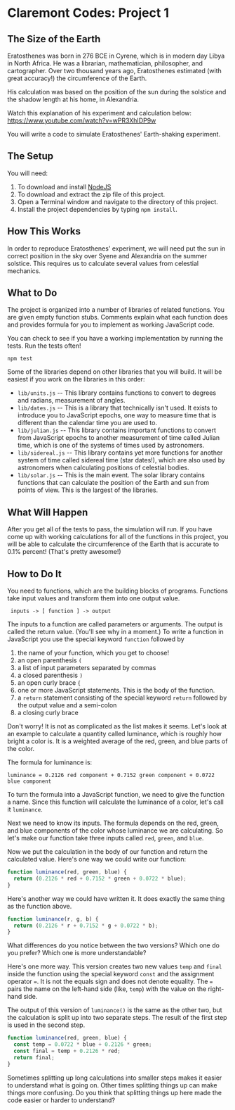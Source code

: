 # Claremont Codes: Project 1
## The Size of the Earth

Eratosthenes was born in 276 BCE in Cyrene, which is in modern day Libya in
North Africa. He was a librarian, mathematician, philosopher, and cartographer.
Over two thousand years ago, Eratosthenes estimated (with great accuracy!) the
circumference of the Earth.

His calculation was based on the position of the sun during the solstice and
the shadow length at his home, in Alexandria.

Watch this explanation of his experiment and calculation below:
https://www.youtube.com/watch?v=wPR3XhIDP9w

You will write a code to simulate Eratosthenes' Earth-shaking experiment.

## The Setup
You will need:

1. To download and install [NodeJS](https://nodejs.org/en)
2. To download and extract the zip file of this project.
3. Open a Terminal window and navigate to the directory of this project.
4. Install the project dependencies by typing `npm install`.

## How This Works

In order to reproduce Eratosthenes' experiment, we will need put the sun in
correct position in the sky over Syene and Alexandria on the summer solstice.
This requires us to calculate several values from celestial mechanics.

## What to Do

The project is organized into a number of libraries of related functions. You
are given empty function stubs. Comments explain what each function does and provides formula for you to implement as working JavaScript code.

You can check to see if you have a working implementation by running the tests.
Run the tests often!

```
npm test
```

Some of the libraries depend on other libraries that you will build. It will
be easiest if you work on the libraries in this order:

* `lib/units.js` -- This library contains functions to convert to degrees and
 radians, measurement of angles.
* `lib/dates.js` -- This is a library that technically isn't used. It exists to
 introduce you to JavaScript epochs, one way to measure time that is different
 than the calendar time you are used to.
* `lib/julian.js` -- This library contains important functions to convert from
 JavaScript epochs to another measurement of time called Julian time, which
 is one of the systems of times used by astronomers.
* `lib/sidereal.js` -- This library contains yet more functions for another
 system of time called sidereal time (star dates!), which are also used by
 astronomers when calculating positions of celestial bodies.
* `lib/solar.js` -- This is the main event. The solar library contains functions
 that can calculate the position of the Earth and sun from points of view. This
 is the largest of the libraries.

## What Will Happen

After you get all of the tests to pass, the simulation will run. If you have
come up with working calculations for all of the functions in this project,
you will be able to calculate the circumference of the Earth that is accurate to
0.1% percent! (That's pretty awesome!)

## How to Do It

You need to functions, which are the building blocks of programs. Functions
take input values and transform them into one output value.

```
 inputs -> [ function ] -> output
```

The inputs to a function are called parameters or arguments. The output is
called the return value. (You'll see why in a moment.) To write a function in
JavaScript you use the special keyword `function` followed by

1. the name of your function, which you get to choose!
2. an open parenthesis `(`
3. a list of input parameters separated by commas
4. a closed parenthesis `)`
5. an open curly brace `{`
6. one or more JavaScript statements. This is the body of the function.
7. a `return` statement consisting of the special keyword `return` followed by
the output value and a semi-colon
8. a closing curly brace

Don't worry! It is not as complicated as the list makes it seems. Let's look at
an example to calculate a quantity called luminance, which is roughly how
bright a color is. It is a weighted average of the red, green, and blue parts
of the color.

The formula for luminance is:
```
luminance = 0.2126 red component + 0.7152 green component + 0.0722 blue component
```

To turn the formula into a JavaScript function, we need to give the function a
name. Since this function will calculate the luminance of a color, let's call
it `luminance`.

Next we need to know its inputs. The formula depends on the red, green, and blue
components of the color whose luminance we are calculating. So let's make our
function take three inputs called `red`, `green`, and `blue`.

Now we put the calculation in the body of our function and return the calculated
value. Here's one way we could write our function:

```js
function luminance(red, green, blue) {
  return (0.2126 * red + 0.7152 * green + 0.0722 * blue);
}
```

Here's another way we could have written it. It does exactly the same thing as
the function above.

```js
function luminance(r, g, b) {
  return (0.2126 * r + 0.7152 * g + 0.0722 * b);
}
```

What differences do you notice between the two versions? Which one do you
prefer? Which one is more understandable?

Here's one more way. This version creates two new values `temp` and `final`
inside the function using the special keyword `const` and the assignment
operator `=`. It is not the equals sign and does not denote equality. The 
`=` pairs the name on the left-hand side (like, `temp`) with the value on
the right-hand side.

The output of this version of `luminance()` is the same as the other two, but
the calculation is split up into two separate steps. The result of the first
step is used in the second step.

```js
function luminance(red, green, blue) {
  const temp = 0.0722 * blue + 0.2126 * green;
  const final = temp + 0.2126 * red;
  return final;
}
```

Sometimes splitting up long calculations into smaller steps makes it easier to
understand what is going on. Other times splitting things up can make things
more confusing. Do you think that splitting things up here made the code easier
or harder to understand?
